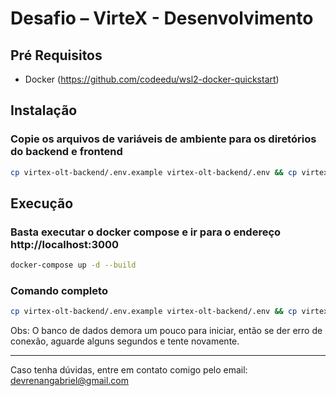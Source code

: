 # Desafio – VirteX - Desenvolvimento

## Pré Requisitos

- Docker (https://github.com/codeedu/wsl2-docker-quickstart)

## Instalação

### Copie os arquivos de variáveis de ambiente para os diretórios do backend e frontend

```bash
cp virtex-olt-backend/.env.example virtex-olt-backend/.env && cp virtex-olt-frontend/.env.example virtex-olt-frontend/.env
```

## Execução

### Basta executar o docker compose e ir para o endereço http://localhost:3000

```bash
docker-compose up -d --build
```

### Comando completo

```bash
cp virtex-olt-backend/.env.example virtex-olt-backend/.env && cp virtex-olt-frontend/.env.example virtex-olt-frontend/.env && docker compose up -d --build
```

Obs: O banco de dados demora um pouco para iniciar, então se der erro de conexão, aguarde alguns segundos e tente novamente.

---

Caso tenha dúvidas, entre em contato comigo pelo email: devrenangabriel@gmail.com
